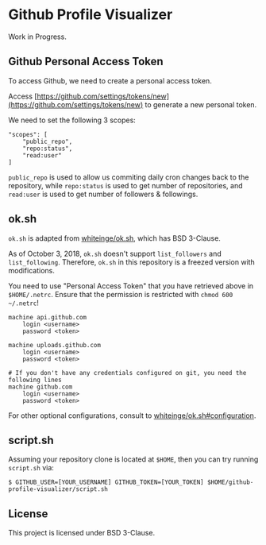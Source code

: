 # Github Profile Visualizer

Work in Progress.

## Github Personal Access Token

To access Github, we need to create a personal access token.

Access [https://github.com/settings/tokens/new](https://github.com/settings/tokens/new) to generate a new personal token.


We need to set the following 3 scopes:

```
"scopes": [
	"public_repo",
	"repo:status",
	"read:user"
]
```

`public_repo` is used to allow us commiting daily cron changes back to the repository, while `repo:status` is used to get number of repositories, and `read:user` is used to get number of followers & followings.

## ok.sh

`ok.sh` is adapted from [whiteinge/ok.sh](https://github.com/whiteinge/ok.sh), which has BSD 3-Clause.

As of October 3, 2018, `ok.sh` doesn't support `list_followers` and `list_following`. Therefore, `ok.sh` in this repository is a freezed version with modifications.

You need to use "Personal Access Token" that you have retrieved above in `$HOME/.netrc`. Ensure that the permission is restricted with `chmod 600 ~/.netrc`!

```
machine api.github.com
    login <username>
    password <token>

machine uploads.github.com
    login <username>
    password <token>

# If you don't have any credentials configured on git, you need the following lines
machine github.com
    login <username>
    password <token>
```

For other optional configurations, consult to [whiteinge/ok.sh#configuration](https://github.com/whiteinge/ok.sh#configuration).

## script.sh

Assuming your repository clone is located at `$HOME`, then you can try running `script.sh` via:

```
$ GITHUB_USER=[YOUR_USERNAME] GITHUB_TOKEN=[YOUR_TOKEN] $HOME/github-profile-visualizer/script.sh
```

## License

This project is licensed under BSD 3-Clause.
